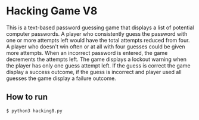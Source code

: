 # Hacking Game V8

This is a text-based password guessing game that displays a list of potential
computer passwords. A player who consistently guess the password with one or
more attempts left would have the total attempts reduced from four. A player
who doesn't win often or at all with four guesses could be given more attempts.
When an incorrect password is entered, the game decrements the attempts left.
The game displays a lockout warning when the player has only one guess attempt
left. If the guess is correct the game display a success outcome, if the guess
is incorrect and player used all guesses the game display a failure outcome.

## How to run

```
$ python3 hacking8.py
```
